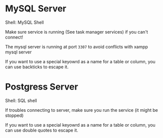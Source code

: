 # MySQL Server

Shell: MySQL Shell

Make sure service is running (See task manager services) if you can't connect!

The mysql server is running at port `3307` to avoid conflicts with xampp mysql server

If you want to use a special keyowrd as a name for a table or column, you can use backticks to escape it.


# Postgress Server

Shell: SQL shell

If troubles connecting to server, make sure you run the service (it might be stopped)

If you want to use a special keyowrd as a name for a table or column, you can use double quotes to escape it.
